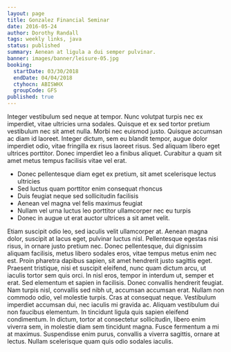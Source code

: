 ```yaml
---
layout: page
title: Gonzalez Financial Seminar
date: 2016-05-24
author: Dorothy Randall
tags: weekly links, java
status: published
summary: Aenean at ligula a dui semper pulvinar.
banner: images/banner/leisure-05.jpg
booking:
  startDate: 03/30/2018
  endDate: 04/04/2018
  ctyhocn: ABISWHX
  groupCode: GFS
published: true
---
```

Integer vestibulum sed neque at tempor. Nunc volutpat turpis nec ex imperdiet, vitae ultricies urna sodales. Quisque et ex sed tortor pretium vestibulum nec sit amet nulla. Morbi nec euismod justo. Quisque accumsan ac diam id laoreet. Integer dictum, sem eu blandit tempor, augue dolor imperdiet odio, vitae fringilla ex risus laoreet risus. Sed aliquam libero eget ultrices porttitor. Donec imperdiet leo a finibus aliquet. Curabitur a quam sit amet metus tempus facilisis vitae vel erat.

* Donec pellentesque diam eget ex pretium, sit amet scelerisque lectus ultricies
* Sed luctus quam porttitor enim consequat rhoncus
* Duis feugiat neque sed sollicitudin facilisis
* Aenean vel magna vel felis maximus feugiat
* Nullam vel urna luctus leo porttitor ullamcorper nec eu turpis
* Donec in augue ut erat auctor ultrices a sit amet velit.

Etiam suscipit odio leo, sed iaculis velit ullamcorper at. Aenean magna dolor, suscipit at lacus eget, pulvinar luctus nisl. Pellentesque egestas nisi risus, in ornare justo pretium nec. Donec pellentesque, dui dignissim aliquam facilisis, metus libero sodales eros, vitae tempus metus enim nec est. Proin pharetra dapibus sapien, sit amet hendrerit justo sagittis eget. Praesent tristique, nisi et suscipit eleifend, nunc quam dictum arcu, ut iaculis tortor sem quis orci. In nisl eros, tempor in interdum ut, semper et erat. Sed elementum et sapien in facilisis.
Donec convallis hendrerit feugiat. Nam turpis nisl, convallis sed nibh ut, accumsan accumsan erat. Nullam non commodo odio, vel molestie turpis. Cras at consequat neque. Vestibulum imperdiet accumsan dui, nec iaculis mi gravida ac. Aliquam vestibulum dui non faucibus elementum. In tincidunt ligula quis sapien eleifend condimentum. In dictum, tortor at consectetur sollicitudin, libero enim viverra sem, in molestie diam sem tincidunt magna. Fusce fermentum a mi at maximus. Suspendisse enim purus, convallis a viverra sagittis, ornare at lectus. Nullam scelerisque quam quis odio sodales iaculis.
